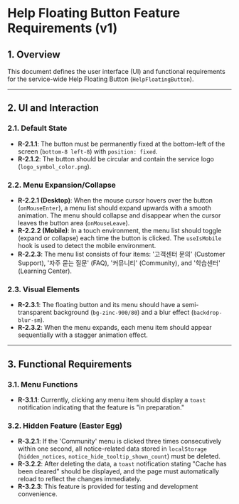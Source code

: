 # Help Floating Button Feature Requirements (v1)

## 1. Overview
This document defines the user interface (UI) and functional requirements for the service-wide Help Floating Button (`HelpFloatingButton`).

---

## 2. UI and Interaction

### 2.1. Default State
- **R-2.1.1**: The button must be permanently fixed at the bottom-left of the screen (`bottom-8 left-8`) with `position: fixed`.
- **R-2.1.2**: The button should be circular and contain the service logo (`logo_symbol_color.png`).

### 2.2. Menu Expansion/Collapse
- **R-2.2.1 (Desktop)**: When the mouse cursor hovers over the button (`onMouseEnter`), a menu list should expand upwards with a smooth animation. The menu should collapse and disappear when the cursor leaves the button area (`onMouseLeave`).
- **R-2.2.2 (Mobile)**: In a touch environment, the menu list should toggle (expand or collapse) each time the button is clicked. The `useIsMobile` hook is used to detect the mobile environment.
- **R-2.2.3**: The menu list consists of four items: '고객센터 문의' (Customer Support), '자주 묻는 질문' (FAQ), '커뮤니티' (Community), and '학습센터' (Learning Center).

### 2.3. Visual Elements
- **R-2.3.1**: The floating button and its menu should have a semi-transparent background (`bg-zinc-900/80`) and a blur effect (`backdrop-blur-sm`).
- **R-2.3.2**: When the menu expands, each menu item should appear sequentially with a stagger animation effect.

---

## 3. Functional Requirements

### 3.1. Menu Functions
- **R-3.1.1**: Currently, clicking any menu item should display a `toast` notification indicating that the feature is "in preparation."

### 3.2. Hidden Feature (Easter Egg)
- **R-3.2.1**: If the 'Community' menu is clicked three times consecutively within one second, all notice-related data stored in `localStorage` (`hidden_notices`, `notice_hide_tooltip_shown_count`) must be deleted.
- **R-3.2.2**: After deleting the data, a `toast` notification stating "Cache has been cleared" should be displayed, and the page must automatically reload to reflect the changes immediately.
- **R-3.2.3**: This feature is provided for testing and development convenience. 
